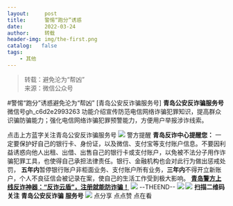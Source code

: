 ```yaml
---
layout:     post
title:      警惕“跑分”诱惑
date:       2022-03-24
author:     转载
header-img: img/the-first.png
catalog:   false
tags:
    - 其他
---
```


<blockquote><p>转载：避免沦为“帮凶”<br>
来源：微信公众号</p></blockquote>

#警惕“跑分”诱惑避免沦为“帮凶”
[青岛公安反诈骗服务号]
**青岛公安反诈骗服务号**
微信号gh_c6d2e2993263
功能介绍宣传防范电信网络诈骗犯罪知识，提高群众识骗防骗能力；强化电信网络诈骗犯罪预警能力，方便用户举报涉诈线索。

点击上方蓝字关注青岛公安反诈骗服务号
![]({{site.baseurl}}/postimg/d3G5E8SstSgZkJLECFYw0RWko6MvW1iaXtibceeTbAHzzibHDkAUa9Iic5WdcRjsWrmQfyIW95IWxpZibEjSJ4D1AYg.png)
警方提醒
**青岛反诈中心提醒您：**
一定要保护好自己的银行卡、身份证，以及微信、支付宝等支付账户信息。不要因利益诱惑向他人出租、出借、出售自己的银行卡或支付账户，以免被不法分子用作诈骗犯罪工具，也使得自己承担法律责任。银行、金融机构也会对此行为做出惩戒处罚，
**五年内**暂停银行账户非柜面业务、支付账户所有业务，**三年内**不得开立新账户，个人不良征信会被记录在案，使自己的生活工作受到极大影响。
**[青岛警方上线反诈神器：“反诈云盾”，注册就能防诈骗！](https://mp.weixin.qq.com/s?__biz=MzkwODIyMjQyOA==&mid=2247484570&idx=3&sn=1cfc897c984fa6908153b7a1cd767a05&scene=21#wechat_redirect)**
![]({{site.baseurl}}/postimg/SQy6GkyVO2RqnkRS1LiaCZL680hpVrBQr1W1HjqwNniaw0j7X2HqO9qNGoZBaWL9YMCRdpgk4Hlk1ncEusDUhxhw.jpeg)
\--THEEND--
![]({{site.baseurl}}/postimg/6xI4h676QXzia5naazW6wFR5ml91zib85OnAdBFSTibic8yWLuWic1rKJBicwSgnqzI9icFMSpImia2H4zZhqLVTr724UA.png)
![]({{site.baseurl}}/postimg/1GjWwxYB3dk0QR6pndF2SISfW55mAuAxDQOiaC2Geq1kE9oibrv0xIEyiazCyo7VubILLicuLicBW77qleN0GPJOTAQ.jpeg)
**扫描二维码关注**
**青岛公安反诈骗**
**服务号**
![]({{site.baseurl}}/postimg/6xI4h676QXzia5naazW6wFR5ml91zib85O2ObvfHFG7tH1qAI6iakIGohmLu4siar1ZzMiawQ7QicgfyZFjriavRic3M6Q.png)
点分享
点点赞
点在看
